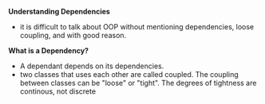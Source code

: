 **Understanding Dependencies**

- it is difficult to talk about OOP without mentioning dependencies, loose coupling, and with good reason. 

**What is a Dependency?**

  - A dependant depends on its dependencies.
  - two classes that uses each other are called coupled. The coupling between classes can be "loose" or "tight". The degrees of tightness are continous, not discrete